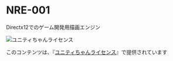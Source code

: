 # NRE-001
Directx12でのゲーム開発用描画エンジン
<div><img src="https://unity-chan.com/images/imageLicenseLogo.png" alt="ユニティちゃんライセンス"><p>このコンテンツは、『<a href="https://unity-chan.com/contents/license_jp/" target="_blank">ユニティちゃんライセンス</a>』で提供されています</p></div>
